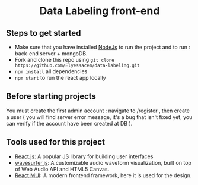 <h1 align="center">
Data Labeling front-end

</h1>


## Steps to get started
-   Make sure that you have installed [NodeJs](https://nodejs.org/en/download/) to run the project and to run : back-end server + mongoDB.
-   Fork and clone this repo using `git clone https://github.com/ElyesKacem/data-labeling.git`
-   `npm install` all dependencies
-   `npm start` to run the react app locally

## Before starting projects
  You must create the first admin account : navigate to /register , then create a user ( you will find server error message, it's a bug that isn't fixed yet, you can verify if the account have been created at DB ).
  

## Tools used for this project

-   [React.js](https://reactjs.org/): A popular JS library for building user interfaces
-   [wavesurfer.js](https://wavesurfer-js.org/): A customizable audio waveform visualization, built on top of Web Audio API and HTML5 Canvas.
-   [React MUI](https://mui.com/): A modern frontend framework, here it is used for the design.
